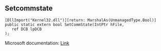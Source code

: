 ## Setcommstate

```
[DllImport("Kernel32.dll")][return: MarshalAs(UnmanagedType.Bool)]
public static extern bool SetCommState(IntPtr hFile,
   ref DCB lpDCB
);
```

Microsoft documentation: [Link](https://docs.microsoft.com/en-us/windows/win32/api/winbase/nf-winbase-setcommstate)
